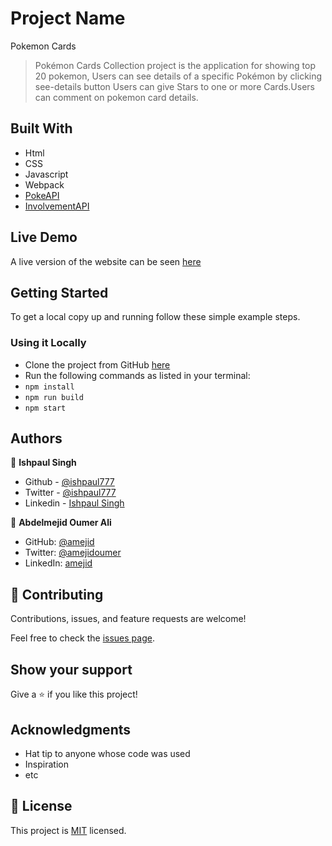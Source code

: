# Project Name

Pokemon Cards

> Pokémon Cards Collection project is the application for showing top 20 pokemon, Users can see details of a specific Pokémon by clicking see-details button Users can give Stars to one or more Cards.Users can comment on pokemon card details.

## Built With

- Html
- CSS
- Javascript
- Webpack
- [PokeAPI](https://pokeapi.co/docs/v2#pokemon-section)
- [InvolvementAPI](https://www.notion.so/Involvement-API-869e60b5ad104603aa6db59e08150270)

## Live Demo

A live version of the website can be seen [here](https://ishpaul777.github.io/pokemon-cards-collection/)

## Getting Started

To get a local copy up and running follow these simple example steps.

### Using it Locally

- Clone the project from GitHub [here](git@github.com:ishpaul777/pokemon-cards-collection.git)
- Run the following commands as listed in your terminal:
- `npm install`
- `npm run build`
- `npm start`

## Authors

👤 **Ishpaul Singh**

- Github - [@ishpaul777](https://github.com/ishpaul777)
- Twitter - [@ishpaul777](https://twitter.com/ishpaul777)
- Linkedin - [Ishpaul Singh](https://www.linkedin.com/in/ishpaul-singh-264590226/)

👤 **Abdelmejid Oumer Ali**

- GitHub: [@amejid](https://github.com/amejid)
- Twitter: [@amejidoumer](https://twitter.com/amejidoumer)
- LinkedIn: [amejid](https://linkedin.com/in/amejid)

## 🤝 Contributing

Contributions, issues, and feature requests are welcome!

Feel free to check the [issues page](../../issues/).

## Show your support

Give a ⭐️ if you like this project!

## Acknowledgments

- Hat tip to anyone whose code was used
- Inspiration
- etc

## 📝 License

This project is [MIT](./MIT.md) licensed.
